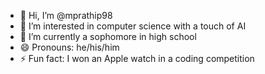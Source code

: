 - 👋 Hi, I’m @mprathip98
- 👀 I’m interested in computer science with a touch of AI
- 🌱 I’m currently a sophomore in high school
- 😄 Pronouns: he/his/him
- ⚡ Fun fact: I won an Apple watch in a coding competition

<!---
mprathip98/mprathip98 is a ✨ special ✨ repository because its `README.md` (this file) appears on your GitHub profile.
You can click the Preview link to take a look at your changes.
--->
